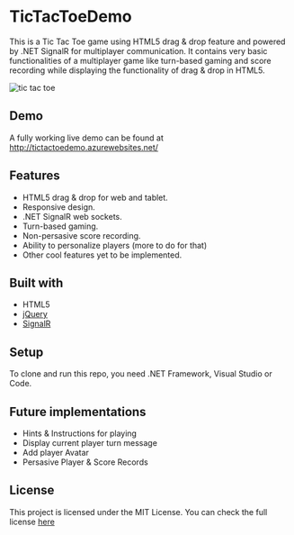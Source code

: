 # TicTacToeDemo
This is a Tic Tac Toe game using HTML5 drag & drop feature and powered by .NET SignalR for multiplayer communication. It contains very basic functionalities of a multiplayer game like turn-based gaming and score recording while displaying the functionality of drag & drop in HTML5.

![tic tac toe](https://cloud.githubusercontent.com/assets/7382719/25563020/99cb4792-2d9b-11e7-8ded-b10bfb9516f6.png)


## Demo

A fully working live demo can be found at http://tictactoedemo.azurewebsites.net/


## Features

* HTML5 drag & drop for web and tablet.
* Responsive design.
* .NET SignalR web sockets.
* Turn-based gaming.
* Non-persasive score recording.
* Ability to personalize players (more to do for that)
* Other cool features yet to be implemented.

## Built with

* HTML5
* [jQuery](https://jquery.com/)
* [SignalR](https://www.asp.net/signalr)

## Setup

To clone and run this repo, you need .NET Framework, Visual Studio or Code.

## Future implementations

* Hints & Instructions for playing
* Display current player turn message
* Add player Avatar
* Persasive Player & Score Records

## License

This project is licensed under the MIT License. You can check the full license [here](https://github.com/samizan/TicTacToeDemo/blob/master/LICENSE)
